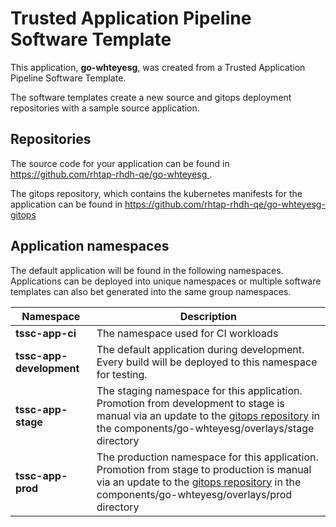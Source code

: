 # Trusted Application Pipeline Software Template

This application, **go-whteyesg**, was created from a Trusted Application Pipeline Software Template.

The software templates create a new source and gitops deployment repositories with a sample source application. 

## Repositories

The source code for your application can be found in [https://github.com/rhtap-rhdh-qe/go-whteyesg ](https://github.com/rhtap-rhdh-qe/go-whteyesg ).
 
The gitops repository, which contains the kubernetes manifests for the application can be found in 
[https://github.com/rhtap-rhdh-qe/go-whteyesg-gitops ](https://github.com/rhtap-rhdh-qe/go-whteyesg-gitops ) 

## Application namespaces 

The default application will be found in the following namespaces. Applications can be deployed into unique namespaces or multiple software templates can also bet generated into the same group namespaces.  

|  Namespace   |  Description   |  
| -------- | -------- |
| **tssc-app-ci** | The namespace used for CI workloads |
| **tssc-app-development** | The default application during development. Every build will be deployed to this namespace for testing. |
| **tssc-app-stage** | The staging namespace for this application. Promotion from development to stage is manual via an update to the [gitops repository](https://github.com/rhtap-rhdh-qe/go-whteyesg-gitops ) in the components/go-whteyesg/overlays/stage directory |
| **tssc-app-prod** | The production namespace for this application. Promotion from stage to production is manual via an update to the [gitops repository](https://github.com/rhtap-rhdh-qe/go-whteyesg-gitops ) in the components/go-whteyesg/overlays/prod directory |